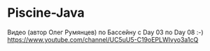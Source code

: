 # Piscine-Java
Видео (автор Олег Румянцев) по Бассейну с Day 03 по Day 08 :-)
https://www.youtube.com/channel/UC5uU5-C19oEPLWIvyo3a1cQ
